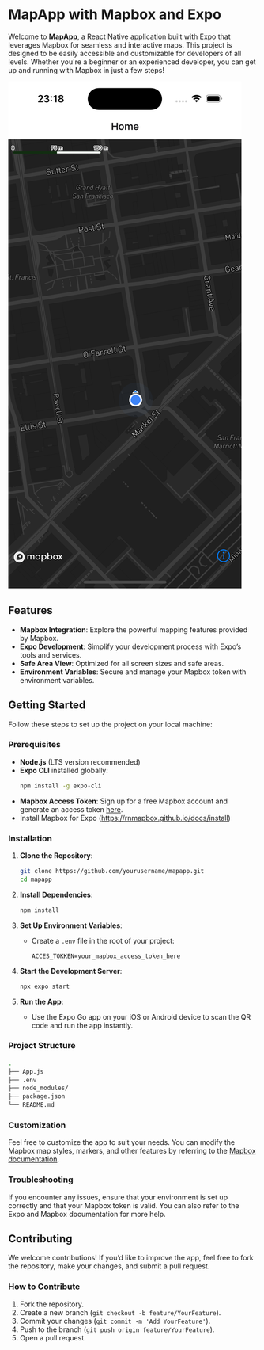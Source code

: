 # MapApp with Mapbox and Expo

Welcome to **MapApp**, a React Native application built with Expo that leverages Mapbox for seamless and interactive maps. This project is designed to be easily accessible and customizable for developers of all levels. Whether you're a beginner or an experienced developer, you can get up and running with Mapbox in just a few steps!


![Simulator Screenshot](./Simulator%20Screenshot%20-%20iPhone%2015%20-%202024-08-10%20at%2023.18.30.png)

## Features

- **Mapbox Integration**: Explore the powerful mapping features provided by Mapbox.
- **Expo Development**: Simplify your development process with Expo’s tools and services.
- **Safe Area View**: Optimized for all screen sizes and safe areas.
- **Environment Variables**: Secure and manage your Mapbox token with environment variables.

## Getting Started

Follow these steps to set up the project on your local machine:

### Prerequisites

- **Node.js** (LTS version recommended)
- **Expo CLI** installed globally:
  ```bash
  npm install -g expo-cli
  ```
- **Mapbox Access Token**: Sign up for a free Mapbox account and generate an access token [here](https://account.mapbox.com).
- Install Mapbox for Expo (https://rnmapbox.github.io/docs/install)

### Installation

1. **Clone the Repository**:
   ```bash
   git clone https://github.com/yourusername/mapapp.git
   cd mapapp
   ```

2. **Install Dependencies**:
   ```bash
   npm install
   ```

3. **Set Up Environment Variables**:
   - Create a `.env` file in the root of your project:
     ```
     ACCES_TOKKEN=your_mapbox_access_token_here
     ```

4. **Start the Development Server**:
   ```bash
   npx expo start
   ```

5. **Run the App**:
   - Use the Expo Go app on your iOS or Android device to scan the QR code and run the app instantly.

### Project Structure

```bash
.
├── App.js
├── .env
├── node_modules/
├── package.json
└── README.md
```

### Customization

Feel free to customize the app to suit your needs. You can modify the Mapbox map styles, markers, and other features by referring to the [Mapbox documentation](https://docs.mapbox.com/mapbox-gl-js/api/).

### Troubleshooting

If you encounter any issues, ensure that your environment is set up correctly and that your Mapbox token is valid. You can also refer to the Expo and Mapbox documentation for more help.

## Contributing

We welcome contributions! If you’d like to improve the app, feel free to fork the repository, make your changes, and submit a pull request. 

### How to Contribute

1. Fork the repository.
2. Create a new branch (`git checkout -b feature/YourFeature`).
3. Commit your changes (`git commit -m 'Add YourFeature'`).
4. Push to the branch (`git push origin feature/YourFeature`).
5. Open a pull request.

